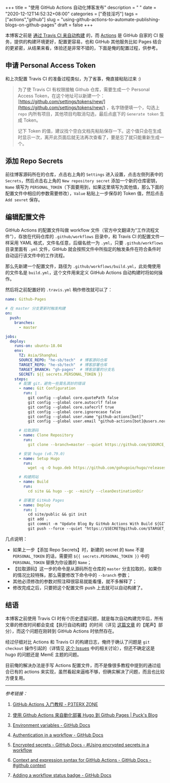 +++
title = "使用 GitHub Actions 自动化博客发布"
description = " "
date = "2020-12-12T14:52:32+08:00"
categories = ["奇技淫巧"]
tags = ["actions","github"]
slug = "using-github-actions-to-automate-publishing-blogs-on-github-pages"
draft = false
+++

本博客之前是 [通过 Travis CI 来自动构建](/posts/using-travis-ci-to-automate-publishing-blogs-on-github-pages) 的，而 [Actions](https://github.com/features/actions) 是 GitHub 自家的 CI 服务，提供的构建环境更好，配置更容易，也和 GitHub 其他服务比如 Pages 结合的更紧密，从结果来看，体验还是非常不错的，下面是俺的配置过程，供参考。

## 申请 Personal Access Token

和上次配置 Travis CI 的准备过程类似，为了省事，俺直接粘贴过来 :)

> 为了使 Travis CI 有权限接触 Github 仓库，需要生成一个 Personal Access Token，在这个地址可以新建一个：[https://github.com/settings/tokens/new/](https://github.com/settings/tokens/new/) ，名字随便填一个，勾选上 `repo` 内所有项目，其他项目均取消勾选，最后点底下的 `Generate token` 生成 Token。
> 
> 记下 Token 的值，建议找个空白文档先粘贴保存一下。这个值只会在生成时显示一次，离开此页面后就无法再次查看了，要是忘了就只能重新生成一个。

## 添加 Repo Secrets

前往博客源码所在的仓库，点击右上角的 `Settings` 进入设置，点击左侧列表中的 `Secrets`，然后点击右上角的 `New repository secret` 添加一个新的仓库密钥，`Name` 填写为 `PERSONAL_TOKEN`（下面要用到，如果这里填写为其他值，那么下面的配置文件中相应的参数需要修改），`Value` 粘贴上一步保存的 Token 值，然后点击 `Add sevret` 保存。

## 编辑配置文件

GitHub Ac­tions 的配置文件叫做 work­flow 文件（官方中文翻译为“工作流程文件”），存放在代码仓库的 `.github/workflows` 目录中，和 Travis CI 的配置文件一样采用 YAML 格式，文件名任意，后缀名统一为 `.yml`，只要 `.github/workflows` 目录里面有 `.yml` 文件，GitHub 就会按照文件中所指定的触发条件在符合条件时自动运行该文件中的工作流程。

那么先新建一个配置文件，路径为 `.github/workflows/build.yml`，此处俺使用的文件名是 `build.yml`，这个文件用来定义 GitHub Actions 自动构建时将如何操作。

然后将之前配置好的 `.travis.yml` 稍作修改就可以了：

```yaml
name: Github-Pages

# 在 master 分支更新时触发构建
on:
  push:
    branches:
      - master

jobs:
  deploy:
    runs-on: ubuntu-18.04
    env:
      TZ: Asia/Shanghai
      SOURCE_REPO: "he-sb/tech"  # 博客源码仓库
      TARGET_REPO: "he-sb/tech"  # 博客部署仓库
      TARGET_BRANCH: "gh-pages"  # 博客部署的分支名
      SECRET: ${{ secrets.PERSONAL_TOKEN }}
    steps:
      # 配置 git，避免一些莫名其妙的错误
      - name: Git Configuration
        run: |
          git config --global core.quotePath false
          git config --global core.autocrlf false
          git config --global core.safecrlf true
          git config --global core.ignorecase false
          git config --global user.name "github-actions[bot]"
          git config --global user.email "github-actions[bot]@users.noreply.github.com"

      # 拉取源码
      - name: Clone Repository
        run:
          git clone --branch=master --quiet https://github.com/$SOURCE_REPO site

      # 安装 hugo (v0.79.0)
      - name: Setup Hugo
        run:
          wget -q -O hugo.deb https://github.com/gohugoio/hugo/releases/download/v0.79.0/hugo_extended_0.79.0_Linux-64bit.deb && sudo dpkg -i hugo.deb && hugo version

      # 构建网站
      - name: Build
        run:
          cd site && hugo --gc --minify --cleanDestinationDir

      # 部署至 GitHub Pages
      - name: Deploy
        run: |
          cd site/public && git init
          git add .
          git commit -m "Update Blog By GitHub Actions With Build ${GITHUB_RUN_NUMBER}"
          git push --force --quiet "https://$SECRET@github.com/$TARGET_REPO" master:$TARGET_BRANCH
```

几点说明：

- 如果上一步【添加 Repo Secrets】时，新建的 secret 的 `Name` 不是 `PERSONAL_TOKEN` 的话，需要把 `${{ secrets.PERSONAL_TOKEN }}` 中的 `PERSONAL_TOKEN` 替换为你设置的 `Name`；
- 【拉取源码】这一步的命令是从源码所在仓库的 `master` 分支拉取的，如果你的情况比较特殊，那么需要修改下命令中的 `--branch` 参数；
- 其他必须修改的参数对照注释很容易就能看懂，就不多解释了；
- 修改完成之后，只要把这个配置文件 push 上去就可以自动构建了。

## 结语

本博客之前使用 Travis CI 时有个历史遗留问题，就是每次自动构建完毕后，所有文章的修改时间都会变成【执行自动构建】的时间（详见 [这篇文章](/posts/using-travis-ci-to-automate-publishing-blogs-on-github-pages/) 的【尾声】部分），而这个问题在刚转到 GitHub Actions 时依然存在。

经过仔细对比 Actions 和 Travis CI 的构建日志，俺终于确认了问题是 `git checkout` 操作引起的（详情见 [这个 Issues](https://github.com/reuixiy/hugo-theme-meme/issues/107) 中的相关讨论），但还不确定这是 hugo 的问题还是 MemE 主题的问题。

目前俺的解决办法是手写 Actions 配置文件，而不是像很多教程中提到的通过组合已有的 actions 来实现，虽然看起来逼格不够，但确实解决了问题，而且也比较方便复用。

---

*参考链接：*

1. [GitHub Actions 入门教程 - P3TERX ZONE](https://p3terx.com/archives/github-actions-started-tutorial.html)

2. [使用 Github Actions 來自動化部署 Hugo 到 Github Pages | Puck's Blog](https://blog.puckwang.com/post/2020/use-github-actions-deploy-hugo/)

3. [Environment variables - GitHub Docs](https://docs.github.com/en/free-pro-team@latest/actions/reference/environment-variables)

4. [Authentication in a workflow - GitHub Docs](https://docs.github.com/en/free-pro-team@latest/actions/reference/authentication-in-a-workflow)

5. [Encrypted secrets - GitHub Docs - #Using encrypted secrets in a workflow](https://docs.github.com/en/free-pro-team@latest/actions/reference/encrypted-secrets#using-encrypted-secrets-in-a-workflow)

6. [Context and expression syntax for GitHub Actions - GitHub Docs - #github context](https://docs.github.com/en/free-pro-team@latest/actions/reference/context-and-expression-syntax-for-github-actions#github-context)

7. [Adding a workflow status badge - GitHub Docs](https://docs.github.com/en/free-pro-team@latest/actions/managing-workflow-runs/adding-a-workflow-status-badge)
